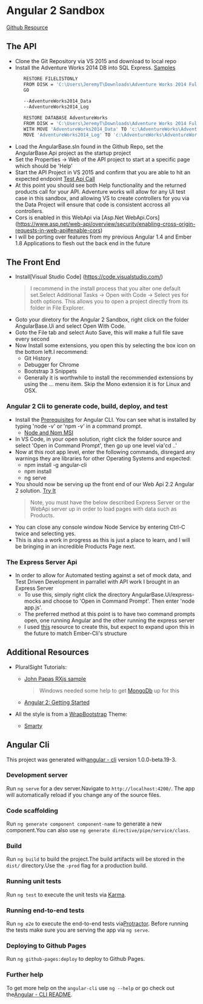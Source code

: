 # Angular 2 Sandbox

[Github Resource](https://github.com/JeremyTurner1976/Angular2Sandbox)

## The API
- Clone the Git Repository via VS 2015 and download to local repo
- Install the Adventure Works 2014 DB into SQL Express. [Samples](https://msdn.microsoft.com/en-us/library/mt710790.aspx)
	 ```sh
		RESTORE FILELISTONLY
		FROM DISK = 'C:\Users\JeremyT\Downloads\Adventure Works 2014 Full Database Backup\AdventureWorks2014.bak'
		GO
		
		--AdventureWorks2014_Data
		--AdventureWorks2014_Log

		RESTORE DATABASE AdventureWorks
		FROM DISK = 'C:\Users\JeremyT\Downloads\Adventure Works 2014 Full Database Backup\AdventureWorks2014.bak'
		WITH MOVE 'AdventureWorks2014_Data' TO 'c:\AdventureWorks\AdventureWorks.mdf',
		MOVE 'AdventureWorks2014_Log' TO 'c:\AdventureWorks\AdventureWorks.ldf'
	```
- Load the AngularBase.sln found in the Github Repo, set the AngularBase.Api project as the startup project
- Set the Properties -> Web of the API project to start at a specific page which should be 'Help'
- Start the API Project in VS 2015 and confirm that you are able to hit an expected endpoint [Test Api Call](http://localhost:51493/api/v0.0.0/Products)
- At this point you should see both Help functionality and the returned products call for your API. Adventure works will allow for any UI test case in this sandbox, and allowing VS to create controllers for you via the Data Project will ensure that code is consistent accross all controllers.
- Cors is enabled in this WebApi via [Asp.Net WebApi.Cors] (https://www.asp.net/web-api/overview/security/enabling-cross-origin-requests-in-web-api#enable-cors)
- I will be porting over features from my previous Angular 1.4 and Ember 1.8 Applications to flesh out the back end in the future

## The Front End
- Install[Visual Studio Code] (https://code.visualstudio.com/)
	> I recommend in the install process that you alter one default set.Select Additional Tasks -> Open with Code -> Select yes for both options. This allows you to open a project directly from its folder in File Explorer.
- Goto your diretory for the Angular 2 Sandbox, right click on the folder AngularBase.Ui and select Open With Code.
- Goto the File tab and select Auto Save, this will make a full file save every second 
- Now Install some extensions, you open this by selecting the box icon on the bottom left.I recommend:
	- Git History
	- Debugger for Chrome
	- Bootstrap 3 Snippets
	- Generally it is worthwhile to install the recommended extensions by using the ... menu item. Skip the Mono extension it is for Linux and OSX.

### Angular 2 Cli to generate code, build, deploy, and test
- Install the [Prerequisites](https://github.com/angular/angular-cli#prerequisites) for Angular CLI. You can see what is installed by typing 'node -v' or 'npm -v' in a command prompt.
	- [Node and Npm MSI](https://nodejs.org/en/)
- In VS Code, in your open solution, right click the folder source and select 'Open in Command Prompt', then go up one level via'cd ..'
- Now at this root app level, enter the following commands, disregard any warnings they are libraries for other Operating Systems and expected:
	- npm install -g angular-cli
	- npm install
	- ng serve
- You should now be serving up the front end of our Web Api 2.2 Angular 2 solution. [Try It](http://localhost:4200)
	> Note, you must have the below described Express Server or the WebApi server up in order to load pages with data such as Products.
- You can close any console window Node Service by entering Ctrl-C twice and selecting yes.
- This is also a work in progress as this is just a place to learn, and I will be bringing in an incredible Products Page next.

### The Express Server Api
- In order to allow for Automated testing against a set of mock data, and Test Driven Development in parrallel with API work I brought in an Express Server
	- To use this, simply right click the directory AngularBase.Ui/express-mocks and choose to 'Open in Command Prompt'. Then enter 'node app.js'.
	- The preferred method at this point is to have two command prompts open, one running Angular and the other running the express server
	- I used [this](https://javascriptrocks.wordpress.com/2016/06/04/express-with-angular-cli-in-5-minutes/) resource to create this, but expect to expand upon this in the future to match Ember-Cli's structure

## Additional Resources

- PluralSight Tutorials: 
	- [John Papas RXjs sample](https://www.pluralsight.com/courses/play-by-play-angular-2-rxjs-http-restful-services-john-papa-dan-wahlin)
		> Windows needed some help to get [MongoDb](https://docs.mongodb.com/manual/tutorial/install-mongodb-on-windows/) up for this
	
    - [Angular 2: Getting Started](https://www.pluralsight.com/courses/angular-2-getting-started)
	

- All the style is from a [WrapBootstrap](https://wrapbootstrap.com/) Theme:
	- [Smarty](http://theme.stepofweb.com/Smarty/v1.1.4/HTML/index.html)


## Angular Cli

This project was generated with[angular - cli](https://github.com/angular/angular-cli) version 1.0.0-beta.19-3.

### Development server
Run `ng serve` for a dev server.Navigate to `http://localhost:4200/`. The app will automatically reload if you change any of the source files.

### Code scaffolding

Run `ng generate component component-name` to generate a new component.You can also use `ng generate directive/pipe/service/class`.

### Build

Run `ng build` to build the project.The build artifacts will be stored in the `dist/` directory.Use the `-prod` flag for a production build.

### Running unit tests

Run `ng test` to execute the unit tests via [Karma](https://karma-runner.github.io).

### Running end-to-end tests

Run `ng e2e` to execute the end-to-end tests via[Protractor](http://www.protractortest.org/).
Before running the tests make sure you are serving the app via `ng serve`.

### Deploying to Github Pages

Run `ng github-pages:deploy` to deploy to Github Pages.

### Further help

To get more help on the `angular-cli` use `ng --help` or go check out the[Angular - CLI README](https://github.com/angular/angular-cli/blob/master/README.md).
